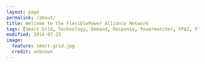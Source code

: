 ```yaml
---
layout: page
permalink: /about/
title: Welcome to the FlexiblePower Alliance Network
tags: [Smart Grid, Technology, Demand, Response, Powermatcher, FPAI, Flexible, Power, Application, Infrastructure, Open Source, Disruptive]
modified: 2014-07-25
image:
  feature: smart-grid.jpg
  credit: unknown
---
```

